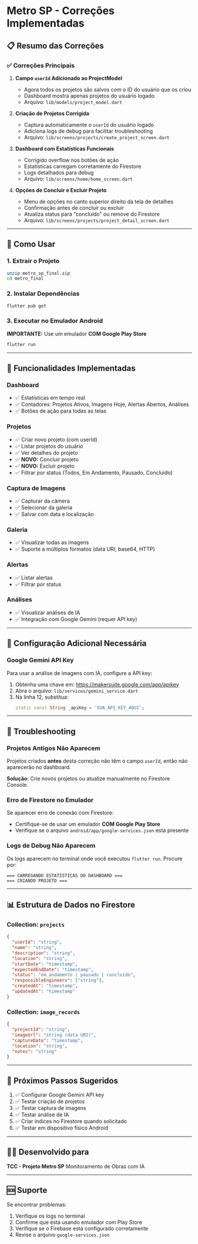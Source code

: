 # Metro SP - Correções Implementadas

## 📋 Resumo das Correções

### ✅ Correções Principais

1. **Campo `userId` Adicionado ao ProjectModel**
   - Agora todos os projetos são salvos com o ID do usuário que os criou
   - Dashboard mostra apenas projetos do usuário logado
   - Arquivo: `lib/models/project_model.dart`

2. **Criação de Projetos Corrigida**
   - Captura automaticamente o `userId` do usuário logado
   - Adiciona logs de debug para facilitar troubleshooting
   - Arquivo: `lib/screens/projects/create_project_screen.dart`

3. **Dashboard com Estatísticas Funcionais**
   - Corrigido overflow nos botões de ação
   - Estatísticas carregam corretamente do Firestore
   - Logs detalhados para debug
   - Arquivo: `lib/screens/home/home_screen.dart`

4. **Opções de Concluir e Excluir Projeto**
   - Menu de opções no canto superior direito da tela de detalhes
   - Confirmação antes de concluir ou excluir
   - Atualiza status para "concluído" ou remove do Firestore
   - Arquivo: `lib/screens/projects/project_detail_screen.dart`

---

## 🚀 Como Usar

### 1. Extrair o Projeto

```bash
unzip metro_sp_final.zip
cd metro_final
```

### 2. Instalar Dependências

```bash
flutter pub get
```

### 3. Executar no Emulador Android

**IMPORTANTE:** Use um emulador **COM Google Play Store**

```bash
flutter run
```

---

## 📱 Funcionalidades Implementadas

### Dashboard
- ✅ Estatísticas em tempo real
- ✅ Contadores: Projetos Ativos, Imagens Hoje, Alertas Abertos, Análises
- ✅ Botões de ação para todas as telas

### Projetos
- ✅ Criar novo projeto (com userId)
- ✅ Listar projetos do usuário
- ✅ Ver detalhes do projeto
- ✅ **NOVO:** Concluir projeto
- ✅ **NOVO:** Excluir projeto
- ✅ Filtrar por status (Todos, Em Andamento, Pausado, Concluído)

### Captura de Imagens
- ✅ Capturar da câmera
- ✅ Selecionar da galeria
- ✅ Salvar com data e localização

### Galeria
- ✅ Visualizar todas as imagens
- ✅ Suporte a múltiplos formatos (data URI, base64, HTTP)

### Alertas
- ✅ Listar alertas
- ✅ Filtrar por status

### Análises
- ✅ Visualizar análises de IA
- ✅ Integração com Google Gemini (requer API key)

---

## 🔧 Configuração Adicional Necessária

### Google Gemini API Key

Para usar a análise de imagens com IA, configure a API key:

1. Obtenha uma chave em: https://makersuite.google.com/app/apikey
2. Abra o arquivo: `lib/services/gemini_service.dart`
3. Na linha 12, substitua:
   ```dart
   static const String _apiKey = 'SUA_API_KEY_AQUI';
   ```

---

## 🐛 Troubleshooting

### Projetos Antigos Não Aparecem

Projetos criados **antes** desta correção não têm o campo `userId`, então não aparecerão no dashboard.

**Solução:** Crie novos projetos ou atualize manualmente no Firestore Console.

### Erro de Firestore no Emulador

Se aparecer erro de conexão com Firestore:
- Certifique-se de usar um emulador **COM Google Play Store**
- Verifique se o arquivo `android/app/google-services.json` está presente

### Logs de Debug Não Aparecem

Os logs aparecem no terminal onde você executou `flutter run`. Procure por:
```
=== CARREGANDO ESTATÍSTICAS DO DASHBOARD ===
=== CRIANDO PROJETO ===
```

---

## 📊 Estrutura de Dados no Firestore

### Collection: `projects`
```json
{
  "userId": "string",
  "name": "string",
  "description": "string",
  "location": "string",
  "startDate": "timestamp",
  "expectedEndDate": "timestamp",
  "status": "em_andamento | pausado | concluido",
  "responsibleEngineers": ["string"],
  "createdAt": "timestamp",
  "updatedAt": "timestamp"
}
```

### Collection: `image_records`
```json
{
  "projectId": "string",
  "imageUrl": "string (data URI)",
  "captureDate": "timestamp",
  "location": "string",
  "notes": "string"
}
```

---

## 📝 Próximos Passos Sugeridos

1. ✅ Configurar Google Gemini API key
2. ✅ Testar criação de projetos
3. ✅ Testar captura de imagens
4. ✅ Testar análise de IA
5. ✅ Criar índices no Firestore quando solicitado
6. ✅ Testar em dispositivo físico Android

---

## 👨‍💻 Desenvolvido para

**TCC - Projeto Metro SP**
Monitoramento de Obras com IA

---

## 🆘 Suporte

Se encontrar problemas:
1. Verifique os logs no terminal
2. Confirme que está usando emulador com Play Store
3. Verifique se o Firebase está configurado corretamente
4. Revise o arquivo `google-services.json`

